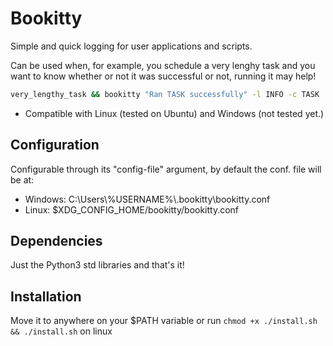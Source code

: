 Bookitty
=========

Simple and quick logging for user applications and scripts.

Can be used when, for example, you schedule a very lenghy task and you want to know whether or not it was successful or not, running it may help!

```sh
very_lengthy_task && bookitty "Ran TASK successfully" -l INFO -c TASK  || bookitty "Failed running TASK" -l CRITICAL -c TASK
```

- Compatible with Linux (tested on Ubuntu) and Windows (not tested yet.)

## Configuration
Configurable through its "config-file" argument, by default the conf. file will be at:
- Windows: C:\\Users\\%USERNAME%\\.bookitty\\bookitty.conf
- Linux: $XDG_CONFIG_HOME/bookitty/bookitty.conf

## Dependencies
Just the Python3 std libraries and that's it!

## Installation
Move it to anywhere on your $PATH variable or run `chmod +x ./install.sh && ./install.sh` on linux
